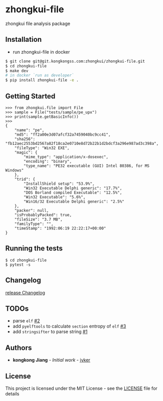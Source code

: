 # zhongkui-file

zhongkui file analysis package


## Installation

- run zhongkui-file in docker

```bash
$ git clone git@git.kongkongss.com:zhongkui/zhongkui-file.git
$ cd zhongkui-file
$ make dev
# in docker `run as developer`
$ pip install zhongkui-file -e .
```

## Getting Started

```shell
>>> from zhongkui.file import File
>>> sample = File("tests/sample/pe_upx")
>>> print(sample.getBasicInfo())
>>>
{
    "name": "pe",
    "md5": "ff2a00e3d07afcf32a7459040bc9cc41",
    "sha256": "fb12aec2553bd2567a82f18ca2e0710e8d72b22b1d2bdcf3a296e987ad3c398a",
    "fileType": "Win32 EXE",
    "magic": {
        "mime_type": "application/x-dosexec",
        "encoding": "binary",
        "type_name": "PE32 executable (GUI) Intel 80386, for MS Windows"
    },
    "trid": {
        "InstallShield setup": "53.9%",
        "Win32 Executable Delphi generic": "17.7%",
        "DOS Borland compiled Executable": "12.5%",
        "Win32 Executable": "5.6%",
        "Win16/32 Executable Delphi generic": "2.5%"
    },
    "packer": null,
    "isProbablyPacked": true,
    "fileSize": "3.7 MB",
    "familyType": "",
    "timeStamp": "1992:06:19 22:22:17+00:00"
}
```


## Running the tests

```shell
$ cd zhongkui-file
$ pytest -s
```

## Changelog
[release Changelog](./CHANGELOG.md)

## TODOs

- parse `elf` [#2](https://git.kongkongss.com/jyker/zhongkui-file/issues/2)
- add `pyelftools` to calculate `section` entropy of `elf` [#3](https://git.kongkongss.com/jyker/zhongkui-file/issues/3)
- add `stringsifter` to parse string [#1](https://git.kongkongss.com/jyker/zhongkui-file/issues/1)

## Authors

* **kongkong Jiang** - *Initial work* - [jyker](https://git.kongkongss.com/jyker)

## License

This project is licensed under the MIT License - see the [LICENSE](LICENSE) file for details
